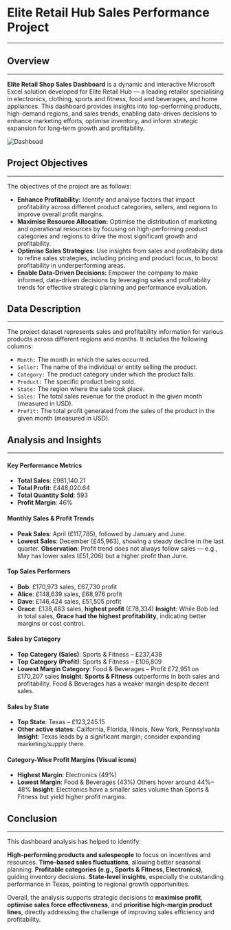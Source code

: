 # Elite Retail Hub Sales Performance Project
---
## Overview
---
**Elite Retail Shop Sales Dashboard** is a dynamic and interactive Microsoft Excel solution developed for Elite Retail Hub — a leading retailer specialising in electronics, clothing, sports and fitness, food and beverages, and home appliances. This dashboard provides insights into top-performing products, high-demand regions, and sales trends, enabling data-driven decisions to enhance marketing efforts, optimise inventory, and inform strategic expansion for long-term growth and profitability.

![Dashboad](https://github.com/user-attachments/assets/04ed71da-267a-4e98-b31b-d718c03f9782)


## Project Objectives
---
The objectives of the project are as follows:
- **Enhance Profitability:** Identify and analyse factors that impact profitability across different product categories, sellers, and regions to improve overall profit margins.
- **Maximise Resource Allocation:** Optimise the distribution of marketing and operational resources by focusing on high-performing product categories and regions to drive the most significant growth and profitability.
- **Optimise Sales Strategies:** Use insights from sales and profitability data to refine sales strategies, including pricing and product focus, to boost profitability in underperforming areas.
- **Enable Data-Driven Decisions:** Empower the company to make informed, data-driven decisions by leveraging sales and profitability trends for effective strategic planning and performance evaluation.

## Data Description
---
The project dataset represents sales and profitability information for various products across different regions and months. It includes the following columns:
- `Month:` The month in which the sales occurred.
- `Seller:` The name of the individual or entity selling the product.
- `Category:` The product category under which the product falls.
- `Product:` The specific product being sold.
- `State:` The region where the sale took place.
- `Sales:` The total sales revenue for the product in the given month (measured in USD).
- `Profit:` The total profit generated from the sales of the product in the given month (measured in USD).

## Analysis and Insights 
---
#### **Key Performance Metrics**

- **Total Sales**: £981,140.21
- **Total Profit**: £448,020.64
- **Total Quantity Sold**: 593
- **Profit Margin**: 46%

#### **Monthly Sales & Profit Trends**

- **Peak Sales**: April (£117,785), followed by January and June.
- **Lowest Sales**: December (£45,963), showing a steady decline in the last quarter.
**Observation**: Profit trend does not always follow sales — e.g., May has lower sales (£51,206) but a higher profit than June.


#### **Top Sales Performers**
- **Bob**: £170,973 sales, £67,730 profit 
- **Alice**: £148,639 sales, £68,976 profit
- **Dave**: £146,424 sales, £51,505 profit
- **Grace**: £138,483 sales, **highest profit** (£78,334)
**Insight**: While Bob led in total sales, **Grace had the highest profitability**, indicating better margins or cost control.


#### **Sales by Category**

- **Top Category (Sales)**: Sports & Fitness – £237,438
- **Top Category (Profit)**: Sports & Fitness – £106,809
- **Lowest Margin Category**: Food & Beverages – Profit £72,951 on £170,207 sales
**Insight**: **Sports & Fitness** outperforms in both sales and profitability. Food & Beverages has a weaker margin despite decent sales.


#### **Sales by State**

- **Top State**: Texas – £123,245.15
- **Other active states**: California, Florida, Illinois, New York, Pennsylvania
**Insight**: Texas leads by a significant margin; consider expanding marketing/supply there.


#### **Category-Wise Profit Margins (Visual icons)**

- **Highest Margin**: Electronics (49%)
- **Lowest Margin**: Food & Beverages (43%)
Others hover around 44%–48%
**Insight**: Electronics have a smaller sales volume than Sports & Fitness but yield higher profit margins.


## **Conclusion**
---
This dashboard analysis has helped to identify:

**High-performing products and salespeople** to focus on incentives and resources.
**Time-based sales fluctuations**, allowing better seasonal planning.
**Profitable categories (e.g., Sports & Fitness, Electronics)**, guiding inventory decisions.
**State-level insights**, especially the outstanding performance in Texas, pointing to regional growth opportunities.

Overall, the analysis supports strategic decisions to **maximise profit**, **optimise sales force effectiveness**, and **prioritise high-margin product lines**, directly addressing the challenge of improving sales efficiency and profitability.





